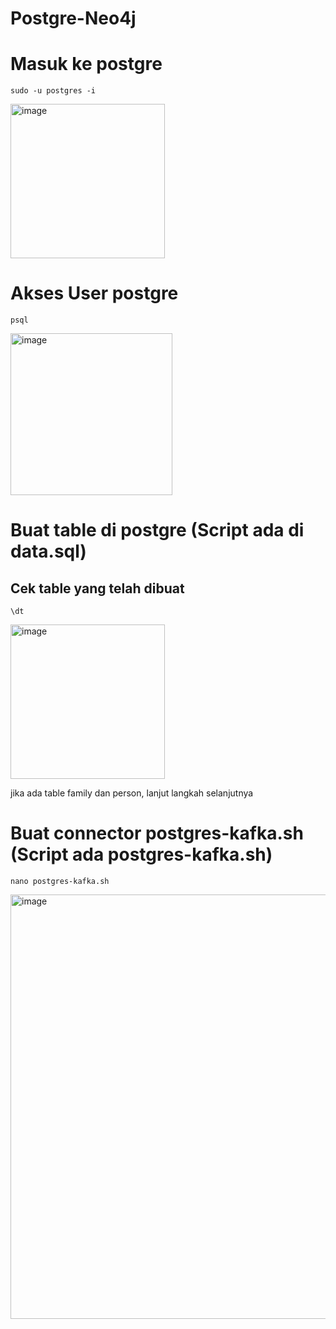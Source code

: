 # Postgre-Neo4j

# Masuk ke postgre
```
sudo -u postgres -i
```
<img width="247" alt="image" src="https://github.com/Digital-Data-Integrasi/Postgre-Neo4j/assets/143582498/7c01917d-2b07-4fea-92d1-42894061acbb">

# Akses User postgre
```
psql
```
<img width="259" alt="image" src="https://github.com/Digital-Data-Integrasi/Postgre-Neo4j/assets/143582498/ff4e57c7-b38f-48ad-8bff-5391ac80fcc9">

# Buat table di postgre (Script ada di data.sql)
## Cek table yang telah dibuat
```
\dt
```
<img width="247" alt="image" src="https://github.com/Digital-Data-Integrasi/Postgre-Neo4j/assets/143582498/3bf52ea4-f404-4051-aa6d-dd80d6fe99f0"> 

jika ada table family dan person, lanjut langkah selanjutnya

# Buat connector postgres-kafka.sh (Script ada postgres-kafka.sh)
```
nano postgres-kafka.sh
```
<img width="679" alt="image" src="https://github.com/Digital-Data-Integrasi/Postgre-Neo4j/assets/143582498/5d36ce44-bde9-478f-80df-a53e5d9a6af6">
